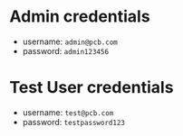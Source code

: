# Admin credentials

- username: `admin@pcb.com`
- password: `admin123456`


# Test User credentials
- username: `test@pcb.com`
- password: `testpassword123`